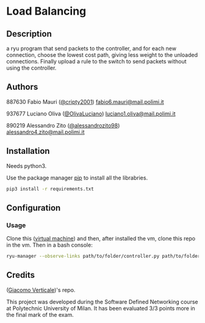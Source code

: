 # Load Balancing


## Description

a ryu program that send packets to the controller, and for each new connection, choose the lowest cost path, giving less weight to the unloaded connections. Finally upload a rule to the switch to send packets without using the controller.

## Authors

887630 Fabio Mauri ([@cripty2001](https://github.com/cripty2001)) fabio6.mauri@mail.polimi.it

937677 Luciano Oliva ([@OlivaLuciano](https://github.com/OlivaLuciano)) luciano1.oliva@mail.polimi.it

890219 Alessandro Zito ([@alessandrozito98](https://github.com/alessandrozito98)) alessandro4.zito@mail.polimi.it

## Installation

Needs python3.

Use the package manager [pip](https://pip.pypa.io/en/stable/) to install all the librabries.

```bash
pip3 install -r requirements.txt
```


## Configuration

### Usage

Clone this ([virtual machine](https://github.com/gverticale/sdn-vm-polimi)) and then, after installed the vm, clone this repo in the vm. Then in a bash console:

```bash
ryu-manager --observe-links path/to/folder/controller.py path/to/folder/flowmanager.py
``` 

## Credits
([Giacomo Verticale](https://github.com/gverticale/))'s repo.


This project was developed during the Software Defined Networking course at Polytechnic University of Milan. It has been evaluated 3/3 points more in the final mark of the exam.
